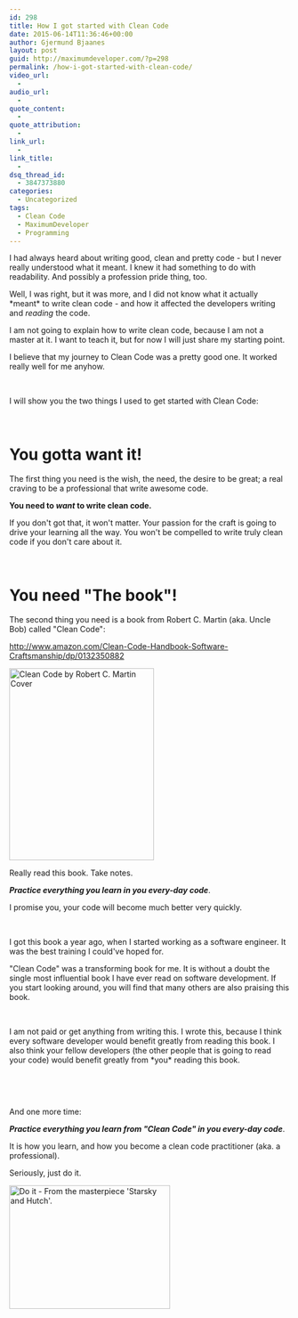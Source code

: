 ```yaml
---
id: 298
title: How I got started with Clean Code
date: 2015-06-14T11:36:46+00:00
author: Gjermund Bjaanes
layout: post
guid: http://maximumdeveloper.com/?p=298
permalink: /how-i-got-started-with-clean-code/
video_url:
  - 
audio_url:
  - 
quote_content:
  - 
quote_attribution:
  - 
link_url:
  - 
link_title:
  - 
dsq_thread_id:
  - 3847373880
categories:
  - Uncategorized
tags:
  - Clean Code
  - MaximumDeveloper
  - Programming
---
```

I had always heard about writing good, clean and pretty code - but I never really understood what it meant. I knew it had something to do with readability. And possibly a profession pride thing, too.

<!--more-->
Well, I was right, but it was more, and I did not know what it actually \*meant\* to write clean code - and how it affected the developers writing and _reading_ the code.

I am not going to explain how to write clean code, because I am not a master at it. I want to teach it, but for now I will just share my starting point.

I believe that my journey to Clean Code was a pretty good one. It worked really well for me anyhow.

&nbsp;

I will show you the two things I used to get started with Clean Code:

&nbsp;

# You gotta want it!

The first thing you need is the wish, the need, the desire to be great; a real craving to be a professional that write awesome code.

**You need to _want_ to write clean code.**

If you don't got that, it won't matter. Your passion for the craft is going to drive your learning all the way. You won't be compelled to write truly clean code if you don't care about it.

&nbsp;

# You need "The book"!

The second thing you need is a book from Robert C. Martin (aka. Uncle Bob) called "Clean Code":

<a href="http://www.amazon.com/Clean-Code-Handbook-Software-Craftsmanship/dp/0132350882" target="_blank">http://www.amazon.com/Clean-Code-Handbook-Software-Craftsmanship/dp/0132350882</a>

[<img class="alignnone wp-image-299" src="http://maximumdeveloper.com/wp-content/uploads/2015/06/0132350882.jpg" alt="Clean Code by Robert C. Martin Cover" width="260" height="345" srcset="http://gjermundbjaanes.com/wp-content/uploads/2015/06/0132350882.jpg 488w, http://gjermundbjaanes.com/wp-content/uploads/2015/06/0132350882-226x300.jpg 226w" sizes="(max-width: 260px) 100vw, 260px" />](http://maximumdeveloper.com/wp-content/uploads/2015/06/0132350882.jpg)

Really read this book. Take notes.

**_Practice everything you learn in you every-day code_**.

I promise you, your code will become much better very quickly.

&nbsp;

I got this book a year ago, when I started working as a software engineer. It was the best training I could've hoped for.

"Clean Code" was a transforming book for me. It is without a doubt the single most influential book I have ever read on software development. If you start looking around, you will find that many others are also praising this book.

&nbsp;

I am not paid or get anything from writing this. I wrote this, because I think every software developer would benefit greatly from reading this book. I also think your fellow developers (the other people that is going to read your code) would benefit greatly from \*you\* reading this book.

&nbsp;

&nbsp;

And one more time:

**_Practice everything you learn from "Clean Code" in you every-day code_**.

It is how you learn, and how you become a clean code practitioner (aka. a professional).

Seriously, just do it.

[<img class=" wp-image-221" src="http://maximumdeveloper.com/wp-content/uploads/2015/04/Do-it1.png" alt="Do it - From the masterpiece 'Starsky and Hutch'." width="289" height="222" srcset="http://gjermundbjaanes.com/wp-content/uploads/2015/04/Do-it1.png 529w, http://gjermundbjaanes.com/wp-content/uploads/2015/04/Do-it1-300x231.png 300w" sizes="(max-width: 289px) 100vw, 289px" />](http://maximumdeveloper.com/wp-content/uploads/2015/04/Do-it1.png)

<div class="addtoany_share_save_container addtoany_content_bottom">
  <div class="a2a_kit a2a_kit_size_32 addtoany_list a2a_target" id="wpa2a_32">
    <a class="a2a_button_facebook" href="http://www.addtoany.com/add_to/facebook?linkurl=http%3A%2F%2Fgjermundbjaanes.com%2Fhow-i-got-started-with-clean-code%2F&linkname=How%20I%20got%20started%20with%20Clean%20Code" title="Facebook" rel="nofollow" target="_blank"></a><a class="a2a_button_twitter" href="http://www.addtoany.com/add_to/twitter?linkurl=http%3A%2F%2Fgjermundbjaanes.com%2Fhow-i-got-started-with-clean-code%2F&linkname=How%20I%20got%20started%20with%20Clean%20Code" title="Twitter" rel="nofollow" target="_blank"></a><a class="a2a_button_google_plus" href="http://www.addtoany.com/add_to/google_plus?linkurl=http%3A%2F%2Fgjermundbjaanes.com%2Fhow-i-got-started-with-clean-code%2F&linkname=How%20I%20got%20started%20with%20Clean%20Code" title="Google+" rel="nofollow" target="_blank"></a><a class="a2a_dd addtoany_share_save" href="https://www.addtoany.com/share"></a>
  </div>
</div>